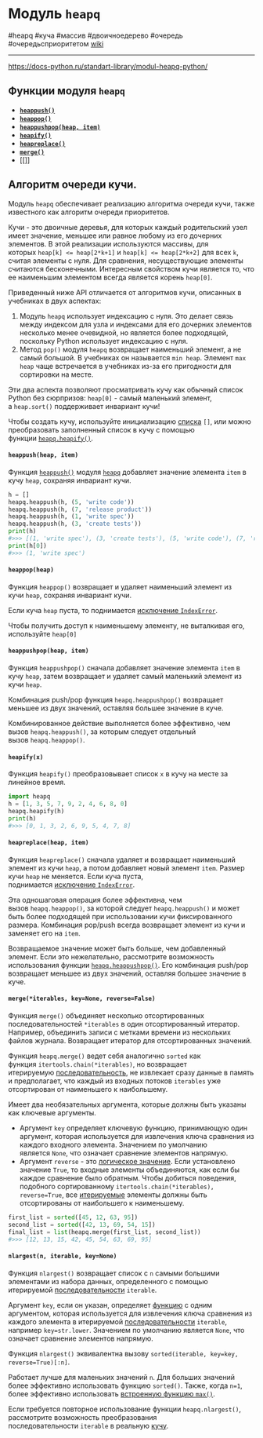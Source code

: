 # Модуль `heapq`
#heapq #куча #массив #двоичноедерево #очередь #очередьсприоритетом  [wiki](https://ru.wikipedia.org/wiki/Очередь_с_приоритетом_(программирование))
***

<https://docs-python.ru/standart-library/modul-heapq-python/>

## Функции модуля `heapq`

- **[`heappush()`](#heappush(heap,%20item))**
- **[`heappop()`](#`heappop(heap)`)**
- **[`heappushpop(heap, item)`](#`heappushpop(heap,%20item)`)**
- **[`heapify()`](#`heapify(x)`)**
- **[`heapreplace()`](#`heapreplace(heap,%20item)`)**
- **[`merge()`](#`merge(*iterables,%20key=None,%20reverse=False)`)**
- [[]]

## Алгоритм очереди кучи.

Модуль `heapq` обеспечивает реализацию алгоритма очереди кучи, также известного как алгоритм очереди приоритетов.

Кучи - это двоичные деревья, для которых каждый родительский узел имеет значение, меньшее или равное любому из его дочерних элементов. В этой реализации используются массивы, для которых `heap[k] <= heap[2*k+1]` и `heap[k] <= heap[2*k+2]` для всех `k`, считая элементы с нуля. Для сравнения, несуществующие элементы считаются бесконечными. Интересным свойством кучи является то, что ее наименьшим элементом всегда является корень `heap[0]`.

Приведенный ниже API отличается от алгоритмов кучи, описанных в учебниках в двух аспектах:

1.  Модуль `heapq` использует индексацию с нуля. Это делает связь между индексом для узла и индексами для его дочерних элементов несколько менее очевидной, но является более подходящей, поскольку Python использует индексацию с нуля.
2.  Метод `pop()` модуля `heapq` возвращает наименьший элемент, а не самый большой. В учебниках он называется `min heap`. Элемент `max heap` чаще встречается в учебниках из-за его пригодности для сортировки на месте.

Эти два аспекта позволяют просматривать кучу как обычный список Python без сюрпризов: `heap[0]` - самый маленький элемент, а `heap.sort()` поддерживает инвариант кучи!

Чтобы создать кучу, используйте инициализацию [списка](https://docs-python.ru/tutorial/osnovnye-vstroennye-tipy-python/tip-dannyh-list-spisok/ "Список list в Python.") `[]`, или можно преобразовать заполненный список в кучу с помощью функции [`heapq.heapify()`](https://docs-python.ru/standart-library/modul-heapq-python/funktsija-heapify-modulja-heapq/ "Функция heapify() модуля heapq в Python.").

#### `heappush(heap, item)`
Функция [`heappush()`](https://docs-python.ru/standart-library/modul-heapq-python/funktsija-heappush-modulja-heapq/ "Функция heappush() модуля heapq в Python.") модуля [`heapq`](https://docs-python.ru/standart-library/modul-heapq-python/ "Модуль heapq, кучи в Python.") добавляет значение элемента `item` в кучу `heap`, сохраняя инвариант кучи.
```python
h = []
heapq.heappush(h, (5, 'write code'))
heapq.heappush(h, (7, 'release product'))
heapq.heappush(h, (1, 'write spec'))
heapq.heappush(h, (3, 'create tests'))
print(h)
#>>> [(1, 'write spec'), (3, 'create tests'), (5, 'write code'), (7, 'release product')]
print(h[0])
#>>> (1, 'write spec')
```


#### `heappop(heap)`
Функция `heappop()` возвращает и удаляет наименьший элемент из кучи `heap`, сохраняя инвариант кучи.

Если куча `heap` пуста, то поднимается [исключение `IndexError`](https://docs-python.ru/tutorial/vstroennye-iskljuchenija-interpretator-python/vstroennye-iskljuchenija/ "Исключения наследуемые от Exception в Python.").

Чтобы получить доступ к наименьшему элементу, не выталкивая его, используйте `heap[0]`


#### `heappushpop(heap, item)`
Функция `heappushpop()` сначала добавляет значение элемента `item` в кучу `heap`, затем возвращает и удаляет самый маленький элемент из кучи `heap`.

Комбинация push/pop функция `heapq.heappushpop()` возвращает меньшее из двух значений, оставляя большее значение в куче.

Комбинированное действие выполняется более эффективно, чем вызов `heapq.heappush()`, за которым следует отдельный вызов `heapq.heappop()`.


#### `heapify(x)`
Функция `heapify()` преобразовывает список `x` в кучу на месте за линейное время.
```python
import heapq
h = [1, 3, 5, 7, 9, 2, 4, 6, 8, 0]
heapq.heapify(h)
print(h)
#>>> [0, 1, 3, 2, 6, 9, 5, 4, 7, 8]
```


#### `heapreplace(heap, item)`
Функция `heapreplace()` сначала удаляет и возвращает наименьший элемент из кучи `heap`, а потом добавляет новый элемент `item`. Размер кучи `heap` не меняется. Если куча пуста, поднимается [исключение `IndexError`](https://docs-python.ru/tutorial/vstroennye-iskljuchenija-interpretator-python/vstroennye-iskljuchenija/ "Исключения наследуемые от Exception в Python.").

Эта одношаговая операция более эффективна, чем вызов `heapq.heappop()`, за которой следует `heapq.heappush()` и может быть более подходящей при использовании кучи фиксированного размера. Комбинация pop/push всегда возвращает элемент из кучи и заменяет его на `item`.

Возвращаемое значение может быть больше, чем добавленный элемент. Если это нежелательно, рассмотрите возможность использования функции [`heapq.heappushpop()`](https://docs-python.ru/standart-library/modul-heapq-python/funktsija-heappushpop-modulja-heapq/ "Функция heappushpop() модуля heapq в Python."). Его комбинация push/pop возвращает меньшее из двух значений, оставляя большее значение в куче.


#### `merge(*iterables, key=None, reverse=False)`
Функция `merge()` объединяет несколько отсортированных последовательностей `*iterables` в один отсортированный итератор. Например, объединить записи с метками времени из нескольких файлов журнала. Возвращает итератор для отсортированных значений.

Функция `heapq.merge()` ведет себя аналогично `sorted` как функция `itertools.chain(*iterables)`, но возвращает итерируемую [последовательность](https://docs-python.ru/tutorial/osnovnye-vstroennye-tipy-python/tipy-posledovatelnostej/ "Типы последовательностей в Python."), не извлекает сразу данные в память и предполагает, что каждый из входных потоков `iterables` уже отсортирован от наименьшего к наибольшему.

Имеет два необязательных аргумента, которые должны быть указаны как ключевые аргументы.

-   Аргумент `key` определяет ключевую функцию, принимающую один аргумент, которая используется для извлечения ключа сравнения из каждого входного элемента. Значением по умолчанию является `None`, что означает сравнение элементов напрямую.
-   Аргумент `reverse` - это [логическое значение](https://docs-python.ru/tutorial/osnovnye-vstroennye-tipy-python/bool-logicheskij-tip-dannyh/ "Логический тип данных bool в Python."). Если установлено значение `True`, то входные элементы объединяются, как если бы каждое сравнение было обратным. Чтобы добиться поведения, подобного сортированному `itertools.chain(*iterables), reverse=True`, все [итерируемые](https://docs-python.ru/tutorial/osnovnye-vstroennye-tipy-python/tip-dannyh-iterator-iterator/ "Итератор Iterator, протокол итератора в Python.") элементы должны быть отсортированы от наибольшего к наименьшему.
```python
first_list = sorted([45, 12, 63, 95])
second_list = sorted([42, 13, 69, 54, 15])
final_list = list(heapq.merge(first_list, second_list))
#>>> [12, 13, 15, 42, 45, 54, 63, 69, 95]
```


#### `nlargest(n, iterable, key=None)`
Функция `nlargest()` возвращает список с `n` самыми большими элементами из набора данных, определенного с помощью итерируемой [последовательности](https://docs-python.ru/tutorial/osnovnye-vstroennye-tipy-python/tipy-posledovatelnostej/ "Типы последовательностей в Python.") `iterable`.

Аргумент `key`, если он указан, определяет [функцию](https://docs-python.ru/tutorial/opredelenie-funktsij-python/ "Функции в Python, определение функций.") с одним аргументом, которая используется для извлечения ключа сравнения из каждого элемента в итерируемой [последовательности](https://docs-python.ru/tutorial/osnovnye-vstroennye-tipy-python/tipy-posledovatelnostej/ "Типы последовательностей в Python.") `iterable`, например `key=str.lower`. Значением по умолчанию является `None`, что означает сравнение элементов напрямую.

Функция `nlargest()` эквивалентна вызову `sorted(iterable, key=key, reverse=True)[:n]`.

Работает лучше для маленьких значений `n`. Для больших значений более эффективно использовать функцию `sorted()`. Также, когда `n=1`, более эффективно использовать [встроенную функцию `max()`](https://docs-python.ru/tutorial/vstroennye-funktsii-interpretatora-python/funktsija-max/ "Функция max() в Python, максимальное значение элемента.").

Если требуется повторное использование функции `heapq.nlargest()`, рассмотрите возможность преобразования последовательности `iterable` в реальную [кучу](https://docs-python.ru/standart-library/modul-heapq-python/ "Модуль heapq, кучи в Python.").


